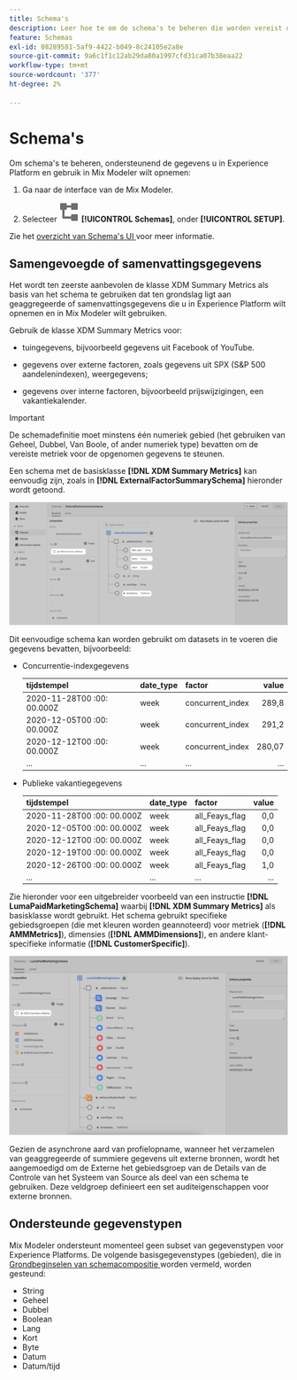 ```yaml
---
title: Schema's
description: Leer hoe te om de schema's te beheren die worden vereist om gegevens in Mix Modeler in te voeren.
feature: Schemas
exl-id: 08289581-5af9-4422-b049-8c24105e2a8e
source-git-commit: 9a6c1f1c12ab29da80a1997cfd31ca07b38eaa22
workflow-type: tm+mt
source-wordcount: '377'
ht-degree: 2%

---
```


# Schema&#39;s

Om schema&#39;s te beheren, ondersteunend de gegevens u in Experience Platform en gebruik in Mix Modeler wilt opnemen:

1. Ga naar de interface van de Mix Modeler.

1. Selecteer ![ Schema&#39;s ](/help/assets/icons/Schemas.svg) **[!UICONTROL Schemas]**, onder **[!UICONTROL SETUP]**.

Zie het [ overzicht van Schema&#39;s UI ](https://experienceleague.adobe.com/docs/experience-platform/xdm/ui/overview.html?lang=en) voor meer informatie.

## Samengevoegde of samenvattingsgegevens

Het wordt ten zeerste aanbevolen de klasse XDM Summary Metrics als basis van het schema te gebruiken dat ten grondslag ligt aan geaggregeerde of samenvattingsgegevens die u in Experience Platform wilt opnemen en in Mix Modeler wilt gebruiken.

Gebruik de klasse XDM Summary Metrics voor:

- tuingegevens, bijvoorbeeld gegevens uit Facebook of YouTube.

- gegevens over externe factoren, zoals gegevens uit SPX (S&amp;P 500 aandelenindexen), weergegevens;

- gegevens over interne factoren, bijvoorbeeld prijswijzigingen, een vakantiekalender.

>[!IMPORTANT]
>
>De schemadefinitie moet minstens één numeriek gebied (het gebruiken van Geheel, Dubbel, Van Boole, of ander numeriek type) bevatten om de vereiste metriek voor de opgenomen gegevens te steunen.

Een schema met de basisklasse **[!DNL XDM Summary Metrics]** kan eenvoudig zijn, zoals in **[!DNL ExternalFactorSummarySchema]** hieronder wordt getoond.

![ Extern het Schema van Factoren ](/help/assets/external-factors-schema.png)

Dit eenvoudige schema kan worden gebruikt om datasets in te voeren die gegevens bevatten, bijvoorbeeld:

- Concurrentie-indexgegevens

  | tijdstempel | date_type | factor | value |
  |---|---|---|--:|
  | 2020-11-28T00 :00: 00.000Z | week | concurrent_index | 289,8 |
  | 2020-12-05T00 :00: 00.000Z | week | concurrent_index | 291,2 |
  | 2020-12-12T00 :00: 00.000Z | week | concurrent_index | 280,07 |
  | ... | ... | ... | ... |

- Publieke vakantiegegevens

  | tijdstempel | date_type | factor | value |
  |---|---|---|--:|
  | 2020-11-28T00 :00: 00.000Z | week | all_Feays_flag | 0,0 |
  | 2020-12-05T00 :00: 00.000Z | week | all_Feays_flag | 0,0 |
  | 2020-12-12T00 :00: 00.000Z | week | all_Feays_flag | 0,0 |
  | 2020-12-19T00 :00: 00.000Z | week | all_Feays_flag | 0,0 |
  | 2020-12-26T00 :00: 00.000Z | week | all_Feays_flag | 1,0 |
  | ... | ... | ... | ... |


Zie hieronder voor een uitgebreider voorbeeld van een instructie **[!DNL LumaPaidMarketingSchema]** waarbij **[!DNL XDM Summary Metrics]** als basisklasse wordt gebruikt. Het schema gebruikt specifieke gebiedsgroepen (die met kleuren worden geannoteerd) voor metriek (**[!DNL AMMMetrics]**), dimensies (**[!DNL AMMDimensions]**), en andere klant-specifieke informatie (**[!DNL CustomerSpecific]**).

![ Samenvattingsschema ](/help/assets/summary-schema.png)

Gezien de asynchrone aard van profielopname, wanneer het verzamelen van geaggregeerde of summiere gegevens uit externe bronnen, wordt het aangemoedigd om de Externe het gebiedsgroep van de Details van de Controle van het Systeem van Source als deel van een schema te gebruiken. Deze veldgroep definieert een set auditeigenschappen voor externe bronnen.


## Ondersteunde gegevenstypen

Mix Modeler ondersteunt momenteel geen subset van gegevenstypen voor Experience Platforms. De volgende basisgegevenstypes (gebieden), die in [ Grondbeginselen van schemacompositie ](https://experienceleague.adobe.com/docs/experience-platform/xdm/schema/composition.html?lang=en#data-type) worden vermeld, worden gesteund:

- String
- Geheel
- Dubbel
- Boolean
- Lang
- Kort
- Byte
- Datum
- Datum/tijd
